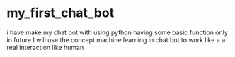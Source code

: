 # my_first_chat_bot
i have make my chat bot with using python having some basic function only
in future I will use the concept machine learning in chat bot to work like a a real interaction like human
